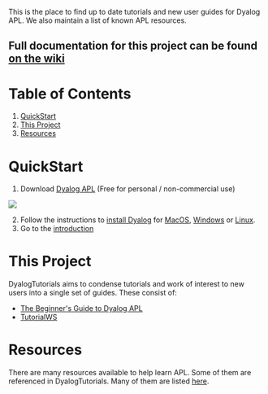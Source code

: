 This is the place to find up to date tutorials and new user guides for Dyalog APL. We also maintain a list of known APL resources.

## Full documentation for this project can be found [on the wiki](https://github.com/rikedyp/DyalogTutorials/wiki)

# Table of Contents
1. [QuickStart](#quickstart)
2. [This Project](#this-project)
3. [Resources](#resources)

# QuickStart
1. Download [Dyalog APL](https://www.dyalog.com/download-zone.htm) (Free for personal / non-commercial use)  

![](https://raw.githubusercontent.com/rikedyp/DyalogTutorials/master/Beginner's%20Guide/img/apply.gif)  

2. Follow the instructions to [install Dyalog](https://github.com/rikedyp/DyalogTutorials/wiki/Installation) for [MacOS](http://docs.dyalog.com/17.0/Dyalog%20for%20macOS%20Installation%20and%20Configuration%20Guide.pdf), [Windows](http://docs.dyalog.com/17.0/Dyalog%20for%20Microsoft%20Windows%20Installation%20and%20Configuration%20Guide.pdf) or [Linux](http://docs.dyalog.com/17.0/Dyalog%20for%20UNIX%20Installation%20and%20Configuration%20Guide.pdf).  
3. Go to the [introduction](https://github.com/rikedyp/DyalogTutorials/wiki/First-Steps)

# This Project
DyalogTutorials aims to condense tutorials and work of interest to new users into a single set of guides. These consist of:
- [The Beginner's Guide to Dyalog APL](https://github.com/rikedyp/DyalogTutorials/tree/master/Beginner's%20Guide)
- [TutorialWS](/TutorialWS)

# Resources
There are many resources available to help learn APL. Some of them are referenced in DyalogTutorials. Many of them are listed [here](Resources.md).

